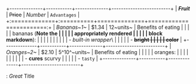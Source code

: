 +--------------+-----------+--------------+-------------------------+
| ***Fruit***  | ~~Price~~ | *Number*     | `Advantages`            |
+:=============+:==========+==============+========================:+
| *Bananas~1~* | \$1.34    | 12~units~    | Benefits of eating      |
|              |           |              | bananas (**Note the     |
|              |           |              | appropriately rendered  |
|              |           |              | block markdown**):      |
|              |           |              |                         |
|              |           |              | -   *built-in wrapper*\ |
|              |           |              | -   ~~**bright          |
|              |           |              |     color**~~           |
+--------------+-----------+--------------+-------------------------+
| *Oranges~2~* | \$2.10    | 5^10^~units~ | Benefits of eating      |
|              |           |              | oranges:                |
|              |           |              |                         |
|              |           |              | -   **cures** scurvy    |
|              |           |              | -   `tasty`             |
+--------------+-----------+--------------+-------------------------+

: *Great* Title
